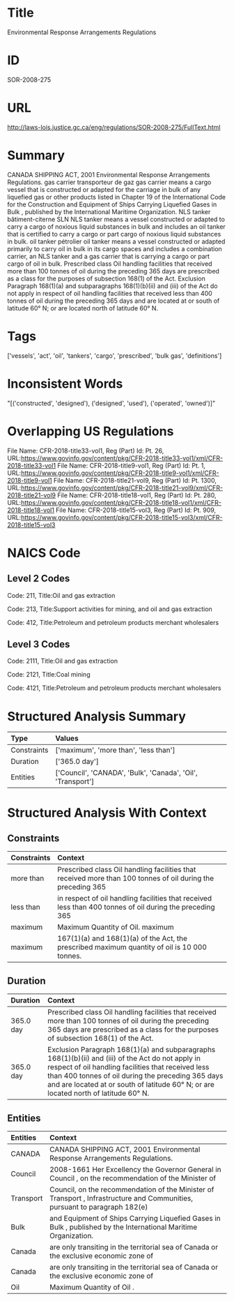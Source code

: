 # Title
Environmental Response Arrangements Regulations


# ID
SOR-2008-275

# URL
http://laws-lois.justice.gc.ca/eng/regulations/SOR-2008-275/FullText.html


# Summary
CANADA SHIPPING ACT, 2001 Environmental Response Arrangements Regulations.
gas carrier transporteur de gaz gas carrier  means a cargo vessel that is constructed or adapted for the carriage in bulk of any liquefied gas or other products listed in Chapter 19 of the  International Code for the Construction and Equipment of Ships Carrying Liquefied Gases in Bulk , published by the International Maritime Organization.
NLS tanker bâtiment-citerne SLN NLS tanker  means a vessel constructed or adapted to carry a cargo of noxious liquid substances in bulk and includes an oil tanker that is certified to carry a cargo or part cargo of noxious liquid substances in bulk.
oil tanker pétrolier oil tanker  means a vessel constructed or adapted primarily to carry oil in bulk in its cargo spaces and includes a combination carrier, an NLS tanker and a gas carrier that is carrying a cargo or part cargo of oil in bulk.
Prescribed class Oil handling facilities that received more than 100 tonnes of oil during the preceding 365 days are prescribed as a class for the purposes of subsection 168(1) of the Act. Exclusion Paragraph 168(1)(a) and subparagraphs 168(1)(b)(ii) and (iii) of the Act do not apply in respect of oil handling facilities that received less than 400 tonnes of oil during the preceding 365 days and are located at or south of latitude 60° N; or are located north of latitude 60° N.


# Tags
['vessels', 'act', 'oil', 'tankers', 'cargo', 'prescribed', 'bulk gas', 'definitions']


# Inconsistent Words
"[('constructed', 'designed'), ('designed', 'used'), ('operated', 'owned')]"


# Overlapping US Regulations
File Name: CFR-2018-title33-vol1, Reg (Part) Id: Pt. 26, URL:https://www.govinfo.gov/content/pkg/CFR-2018-title33-vol1/xml/CFR-2018-title33-vol1
File Name: CFR-2018-title9-vol1, Reg (Part) Id: Pt. 1, URL:https://www.govinfo.gov/content/pkg/CFR-2018-title9-vol1/xml/CFR-2018-title9-vol1
File Name: CFR-2018-title21-vol9, Reg (Part) Id: Pt. 1300, URL:https://www.govinfo.gov/content/pkg/CFR-2018-title21-vol9/xml/CFR-2018-title21-vol9
File Name: CFR-2018-title18-vol1, Reg (Part) Id: Pt. 280, URL:https://www.govinfo.gov/content/pkg/CFR-2018-title18-vol1/xml/CFR-2018-title18-vol1
File Name: CFR-2018-title15-vol3, Reg (Part) Id: Pt. 909, URL:https://www.govinfo.gov/content/pkg/CFR-2018-title15-vol3/xml/CFR-2018-title15-vol3



# NAICS Code
## Level 2 Codes
Code: 211, Title:Oil and gas extraction

Code: 213, Title:Support activities for mining, and oil and gas extraction

Code: 412, Title:Petroleum and petroleum products merchant wholesalers




## Level 3 Codes
Code: 2111, Title:Oil and gas extraction

Code: 2121, Title:Coal mining

Code: 4121, Title:Petroleum and petroleum products merchant wholesalers







# Structured Analysis Summary
| Type        | Values                                                      |
|:------------|:------------------------------------------------------------|
| Constraints | ['maximum', 'more than', 'less than']                       |
| Duration    | ['365.0 day']                                               |
| Entities    | ['Council', 'CANADA', 'Bulk', 'Canada', 'Oil', 'Transport'] |


# Structured Analysis With Context
 


## Constraints
| Constraints   | Context                                                                                                      |
|:--------------|:-------------------------------------------------------------------------------------------------------------|
| more than     | Prescribed class Oil handling facilities that received  more than 100 tonnes of oil during the preceding 365 |
| less than     | in respect of oil handling facilities that received less than 400 tonnes of oil during the preceding 365     |
| maximum       | Maximum Quantity of Oil. maximum                                                                             |
| maximum       | 167(1)(a) and 168(1)(a) of the Act, the prescribed maximum  quantity of oil is 10 000 tonnes.                |


## Duration
| Duration   | Context                                                                                                                                                                                                                                                                                              |
|:-----------|:-----------------------------------------------------------------------------------------------------------------------------------------------------------------------------------------------------------------------------------------------------------------------------------------------------|
| 365.0 day  | Prescribed class Oil handling facilities that received more than 100 tonnes of oil during the preceding 365 days are prescribed as a class for the purposes of subsection 168(1) of the Act.                                                                                                         |
| 365.0 day  | Exclusion Paragraph 168(1)(a) and subparagraphs 168(1)(b)(ii) and (iii) of the Act do not apply in respect of oil handling facilities that received less than 400 tonnes of oil during the preceding 365 days and are located at or south of latitude 60° N; or are located north of latitude 60° N. |


## Entities
| Entities   | Context                                                                                                                    |
|:-----------|:---------------------------------------------------------------------------------------------------------------------------|
| CANADA     | CANADA  SHIPPING ACT, 2001 Environmental Response Arrangements Regulations.                                                |
| Council    | 2008-1661 Her Excellency the Governor General in  Council , on the recommendation of the Minister of                       |
| Transport  | Council, on the recommendation of the Minister of Transport , Infrastructure and Communities, pursuant to paragraph 182(e) |
| Bulk       | and Equipment of Ships Carrying Liquefied Gases in Bulk  , published by the International Maritime Organization.           |
| Canada     | are only transiting in the territorial sea of Canada  or the exclusive economic zone of                                    |
| Canada     | are only transiting in the territorial sea of Canada  or the exclusive economic zone of                                    |
| Oil        | Maximum Quantity of  Oil .                                                                                                 |


